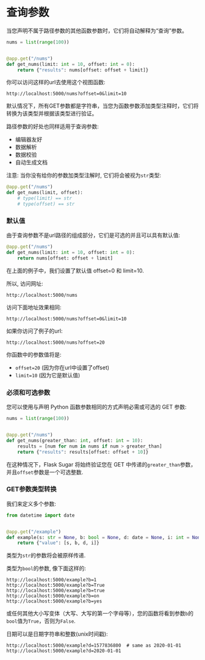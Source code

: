 # 查询参数

当您声明不属于路径参数的其他函数参数时，它们将自动解释为“查询”参数。

```python
nums = list(range(100))


@app.get("/nums")
def get_nums(limit: int = 10, offset: int = 0):
    return {"results": nums[offset: offset + limit]}
```

你可以访问这样的url去使用这个视图函数:

```
http://localhost:5000/nums?offset=0&limit=10
```
默认情况下，所有GET参数都是字符串，当您为函数参数添加类型注释时，它们将转换为该类型并根据该类型进行验证。

路径参数的好处也同样适用于查询参数:

- 编辑器友好
- 数据解析
- 数据校验
- 自动生成文档

注意: 当你没有给你的参数加类型注解时, 它们将会被视为`str`类型:

```python
@app.get("/nums")
def get_nums(limit, offset):
    # type(limit) == str
    # type(offset) == str
```

### 默认值

由于查询参数不是url路径的组成部分，它们是可选的并且可以具有默认值:

```python
@app.get("/nums")
def get_nums(limit: int = 10, offset: int = 0):
    return nums[offset: offset + limit]
```

在上面的例子中，我们设置了默认值 offset=0 和 limit=10.

所以, 访问网址:
```
http://localhost:5000/nums
```
访问下面地址效果相同:
```
http://localhost:5000/nums?offset=0&limit=10
```
如果你访问了例子的url:
```
http://localhost:5000/nums?offset=20
```

你函数中的参数值将是:

 - `offset=20`  (因为你在url中设置了offset)
 - `limit=10`  (因为它是默认值)

### 必须和可选参数

您可以使用与声明 Python 函数参数相同的方式声明必需或可选的 GET 参数:

```python
nums = list(range(100))


@app.get("/nums")
def get_nums(greater_than: int, offset: int = 10):
    results = [num for num in nums if num > greater_than]
    return {"results": results[offset: offset + 10]}
```

在这种情况下，Flask Sugar 将始终验证您在 GET 中传递的`greater_than`参数，并且`offset`参数是一个可选整数.

### GET参数类型转换

我们来定义多个参数:

```python
from datetime import date


@app.get("/example")
def example(s: str = None, b: bool = None, d: date = None, i: int = None):
    return {"value": [s, b, d, i]}
```

类型为`str`的参数将会被原样传递.

类型为`bool`的参数, 像下面这样的:

```
http://localhost:5000/example?b=1
http://localhost:5000/example?b=True
http://localhost:5000/example?b=true
http://localhost:5000/example?b=on
http://localhost:5000/example?b=yes
```

或任何其他大小写变体（大写、大写的第一个字母等），您的函数将看到参数`b`的`bool`值为`True`，否则为`False`.

日期可以是日期字符串和整数(unix时间戳):

```
http://localhost:5000/example?d=1577836800  # same as 2020-01-01
http://localhost:5000/example?d=2020-01-01
```